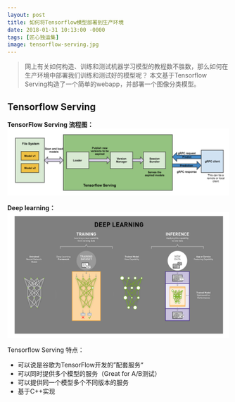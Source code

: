 ```yaml
---
layout: post
title: 如何将Tensorflow模型部署到生产环境
date: 2018-01-31 10:13:00 -0000
tags: [匠心独运集]
image: tensorflow-serving.jpg
---
```


> 网上有关如何构造、训练和测试机器学习模型的教程数不胜数，那么如何在生产环境中部署我们训练和测试好的模型呢？
> 本文基于Tensorflow Serving构造了一个简单的webapp，并部署一个图像分类模型。

## Tensorflow Serving

**TensorFlow Serving 流程图：** ![Tensorflow workflow](/assets/img/2018_01_31/tensorflow-serving-arc.png)

**Deep learning：** ![Deep learning](assets/img/2018_01_31/deep-learning-process.png)

Tensorflow Serving 特点：
- 可以说是谷歌为TensorFlow开发的”配套服务“
- 可以同时提供多个模型的服务（Great for A/B测试）
- 可以提供同一个模型多个不同版本的服务
- 基于C++实现


